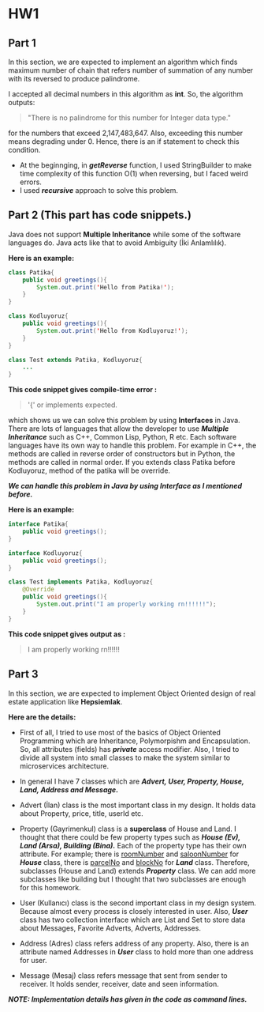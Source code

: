 # HW1

## Part 1
In this section, we are expected to implement an algorithm which finds maximum number of chain that refers number of summation of any number with its reversed to produce palindrome.

I accepted all decimal numbers in this algorithm as **int**. So, the algorithm outputs:
> "There is no palindrome for this number for Integer data type."

for the numbers that exceed 2,147,483,647. Also, exceeding this number means degrading under 0. Hence, there is an if statement to check this condition.
- At the beginnging, in ***getReverse*** function, I used StringBuilder to make time complexity of this function O(1) when reversing, but I faced weird errors.
- I used ***recursive*** approach to solve this problem.


## Part 2 (This part has code snippets.)

Java does not support **Multiple Inheritance** while some of the software languages do. Java acts like that to avoid Ambiguity (İki Anlamlılık).

**Here is an example:**
```java
class Patika{
    public void greetings(){
        System.out.print('Hello from Patika!');
    }
}

class Kodluyoruz{
    public void greetings(){
        System.out.print('Hello from Kodluyoruz!');
    }
}

class Test extends Patika, Kodluyoruz{
    ...
}
```
**This code snippet gives compile-time error :**
> '{' or implements expected.

which shows us we can solve this problem by using **Interfaces** in Java. There are lots of languages that allow the developer to use ***Multiple Inheritance*** such as C++, Common Lisp, Python, R etc. Each software languages have its own way to handle this problem. For example in C++, the methods are called in reverse order of constructors but in Python, the methods are called in normal order. If you extends class Patika before Kodluyoruz, method of the patika will be override.

***We can handle this problem in Java by using Interface as I mentioned before.*** 

**Here is an example:**
```java
interface Patika{
    public void greetings();
}

interface Kodluyoruz{
    public void greetings();
}

class Test implements Patika, Kodluyoruz{
    @Override
    public void greetings(){
        System.out.print("I am properly working rn!!!!!!");
    }
}
```
**This code snippet gives output as :**
>I am properly working rn!!!!!!




## Part 3
In this section, we are expected to implement Object Oriented design of real estate application like **Hepsiemlak**.

**Here are the details:**

- First of all, I tried to use most of the basics of Object Oriented Programming which are Inheritance, Polymorpishm and Encapsulation. So, all attributes (fields) has ***private*** access modifier. Also, I tried to divide all system into small classes to make the system similar to microservices architecture.

- In general I have 7 classes which are ***Advert, User, Property, House, Land, Address and Message.***

- Advert (İlan) class is the most important class in my design. It holds data about Property, price, title, userId etc. 

- Property (Gayrimenkul) class is a **superclass** of House and Land. I thought that there could be few property types such as ***House (Ev), Land (Arsa), Building (Bina).*** Each of the property type has their own attribute. For example; there is <u>roomNumber</u> and <u>saloonNumber</u> for ***House*** class, there is <u>parcelNo</u> and <u>blockNo</u> for ***Land*** class. Therefore, subclasses (House and Land) extends ***Property*** class. We can add more subclasses like building but I thought that two subclasses are enough for this homework.

- User (Kullanıcı) class is the second important class in my design system. Because almost every process is closely interested in user. Also, ***User*** class has two collection interface which are List and Set to store data about Messages, Favorite Adverts, Adverts, Addresses.

- Address (Adres) class refers address of any property. Also, there is an attribute named Addresses in ***User*** class to hold more than one address for user.

- Message (Mesaj) class refers message that sent from sender to receiver. It holds sender, receiver, date and seen information.

***NOTE: Implementation details has given in the code as command lines.***
